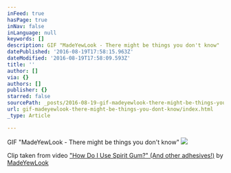 ```yaml
---
inFeed: true
hasPage: true
inNav: false
inLanguage: null
keywords: []
description: GIF "MadeYewLook - There might be things you don't know"
datePublished: '2016-08-19T17:58:15.963Z'
dateModified: '2016-08-19T17:58:09.593Z'
title: ''
author: []
via: {}
authors: []
publisher: {}
starred: false
sourcePath: _posts/2016-08-19-gif-madeyewlook-there-might-be-things-you-dont-know.md
url: gif-madeyewlook-there-might-be-things-you-dont-know/index.html
_type: Article

---
```

GIF "MadeYewLook - There might be things you don't know"
![](https://the-grid-user-content.s3-us-west-2.amazonaws.com/8529ac1a-83e2-4cde-a8a8-d5cc3639d321.gif)

Clip taken from video ["How Do I Use Spirit Gum?" (And other adhesives!)][0] by [MadeYewLook][1]

[0]: https://www.youtube.com/watch?v=ylyA7yBXsYQ
[1]: https://www.youtube.com/user/MadeYewLook